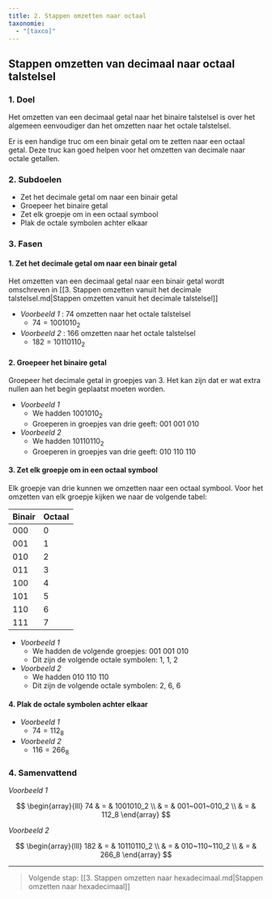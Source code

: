 ```yaml
---
title: 2. Stappen omzetten naar octaal
taxonomie:
  - "[taxco]"
---
```


## Stappen omzetten van decimaal naar octaal talstelsel

### 1. Doel

Het omzetten van een decimaal getal naar het binaire talstelsel is
over het algemeen eenvoudiger dan het omzetten naar het octale
talstelsel.

Er is een handige truc om een binair getal om te zetten
naar een octaal getal. Deze truc kan goed helpen voor het omzetten van
decimale naar octale getallen.

### 2. Subdoelen

- Zet het decimale getal om naar een binair getal
- Groepeer het binaire getal
- Zet elk groepje om in een octaal symbool
- Plak de octale symbolen achter elkaar

### 3. Fasen

#### 1. Zet het decimale getal om naar een binair getal

Het omzetten van een decimaal getal naar een binair getal wordt omschreven in [[3. Stappen omzetten vanuit het decimale talstelsel.md|Stappen omzetten vanuit het decimale talstelsel]]

- *Voorbeeld 1* : 74 omzetten naar het octale talstelsel
  - $74 = 1001010_2$
- *Voorbeeld 2* : 166 omzetten naar het octale talstelsel
  - $182=10110110_2$

#### 2. Groepeer het binaire getal

Groepeer het decimale getal in groepjes van 3. Het kan zijn dat er wat
extra nullen aan het begin geplaatst moeten worden.

- *Voorbeeld 1*
  - We hadden $1001010_2$
  - Groeperen in groepjes van drie geeft: $001~001~010$
- *Voorbeeld 2*
  - We hadden $10110110_2$
  - Groeperen in groepjes van drie geeft: $010~110~110$

#### 3. Zet elk groepje om in een octaal symbool

Elk groepje van drie kunnen we omzetten naar een octaal symbool. Voor
het omzetten van elk groepje kijken we naar de volgende tabel:

| Binair | Octaal |
| - | - |
| 000 | 0 |
| 001 | 1 |
| 010 | 2 |
| 011 | 3 |
| 100 | 4 |
| 101 | 5 |
| 110 | 6 |
| 111 | 7 |


- *Voorbeeld 1*
  - We hadden de volgende groepjes: $001~001~010$
  - Dit zijn de volgende octale symbolen: 1, 1, 2
- *Voorbeeld 2*
  - We hadden $010~110~110$
  - Dit zijn de volgende octale symbolen: 2, 6, 6

#### 4. Plak de octale symbolen achter elkaar

- *Voorbeeld 1*
  - $74=112_8$
- *Voorbeeld 2*
  - $116 = 266_8$

### 4. Samenvattend

*Voorbeeld 1*

$$
\begin{array}{lll}
74 & = & 1001010_2 \\
    & = & 001~001~010_2 \\
    & = & 112_8
\end{array}
$$

*Voorbeeld 2*

$$
\begin{array}{lll}
182 & = & 10110110_2 \\
    & = & 010~110~110_2 \\
    & = & 266_8
\end{array}
$$

---

> Volgende stap: [[3. Stappen omzetten naar hexadecimaal.md|Stappen omzetten naar hexadecimaal]]

